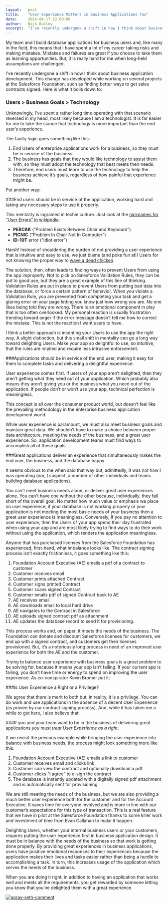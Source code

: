 ```yaml
---
layout:   post
title:    "User Experience Matters in Business Applications Too"
date:     2014-04-17 12:00:00
author:   Nick Bailey
excerpt:  "I’ve recently undergone a shift in how I think about business application development. This change has developed while working on several projects at the Salesforce Foundation, such as finding better ways to get sales contracts signed. Here is what it boils down to: Users > Business Goals > Technology."
---
```

My team and I build database applications for business users and, like many in the field, this means that I have spent a lot of my career taking risks and making mistakes. Mistakes and failures are great if you choose to take them as learning opportunities. But, it is really hard for me when long-held assumptions are challenged.

I’ve recently undergone a shift in how I think about business application development. This change has developed while working on several projects at the Salesforce Foundation, such as finding better ways to get sales contracts signed. Here is what it boils down to:

### Users > Business Goals > Technology

Unknowingly, I’ve spent a rather long time operating with that scenario reversed in my head, most likely because I am a technologist. It is far easier for me to take the stance that technology is more important than the end user’s experience.

The faulty logic goes something like this:

1. End Users of enterprise applications work for a business, so they must be in service of the business.
2. The business has goals that they would like technology to assist them with, so they must adopt the technology that best meets their needs.
3. Therefore, end users must learn to use the technology to help the business achieve it’s goals, regardless of how painful that experience might be.

Put another way:

###End users should be in service of the application, working hard and taking any necessary steps to use it properly.

This mentality is ingrained in techie culture. Just look at the [nicknames for “User Errors” in wikipedia](http://en.wikipedia.org/wiki/User_error):

* **PEBCAK** (“Problem Exists Between Chair and Keyboard”)
* **PICNIC** (“Problem In Chair Not In Computer”)
* **ID-10T** error (“Idiot error”)

Harsh! Instead of shouldering the burden of not providing a user experience that is intuitive and easy to use, we just blame (and poke fun at!) Users for not knowing the proper way to [wave a dead chicken](http://dictionary.reference.com/browse/wave+a+dead+chicken).

The solution, then, often leads to finding ways to prevent Users from using the app improperly. Not to pick on Salesforce Validation Rules, they can be put to good use, but they are a great example of this line of thinking. Validation Rules are put in place to prevent Users from putting bad data into the database, or force a certain pattern of behavior. When you violate a Validation Rule, you are prevented from completing your task and get a glaring error on your page letting you know just how wrong you are. No one likes being told they are wrong. There is an emotional component in play that is too often overlooked. My personal reaction is usually frustration trending toward anger if the error message doesn’t tell me how to correct the mistake. This is not the reaction I want users to have.

I think a better approach is incenting your Users to use the app the right way. A slight distinction, but this small shift in mentality can go a long way toward delighting Users. Make your app so delightful to use, so intuitive, that the rules are implied and require less intrusive enforcement.

###Applications should be in service of the end user, making it easy for them to complete tasks and delivering a delightful experience.

User experience comes first. If users of your app aren’t delighted, then they aren’t getting what they need out of your application. Which probably also means they aren’t giving you or the business what you need out of the application. If people don’t or won’t use your app, technical perfection is meaningless.

This concept is all over the consumer product world, but doesn’t feel like the prevailing methodology in the enterprise business application development world.

While user experience is paramount, we must also meet business goals and maintain great data. We shouldn’t have to make a choice between proper data architecture, meeting the needs of the business, and a great user experience. So, application development teams must find ways to accomplish all of these goals.

###Great applications deliver an experience that simultaneously makes the end user, the business, and the database happy.

It seems obvious to me when said that way but, admittedly, it was not how I was operating (nor, I suspect, a number of other individuals and teams building database applications).

You can’t meet business needs alone, or deliver great user experiences alone. You can’t have one without the other because, individually, they fall short of the overall goal. No matter how much value or emphasis we place on user experience, if your database is not working properly or your application is not meeting the most basic needs of your business then a great user experience is meaningless. Conversely, If you pay no attention to user experience, then the Users of your app spend their day frustrated when using your app and are most likely trying to find ways to do their work without using the application, which renders the application meaningless.

Anyone that has purchased licenses from the Salesforce Foundation has experienced, first-hand, what imbalance looks like. The contract signing process isn’t exactly frictionless, it goes something like this:

1. Foundation Account Executive (AE) emails a pdf of a contract to customer
2. Customer receives email
3. Customer prints attached Contract
4. Customer signs printed Contract
5. Customer scans signed Contract
6. Customer emails pdf of signed Contract back to AE
7. AE receives email
8. AE downloads email to local hard drive
9. AE navigates to the Contract in Salesforce
10. AE uploads signed contract pdf as attachment
11. AE updates the database record to send it for provisioning.

This process works and, on paper, it meets the needs of the business. The Foundation can donate and discount Salesforce licenses for customers, we end up with a signed contract, and customers get their licenses provisioned. But, it’s a notoriously long process in need of an improved user experience for both the AE and the customer.

Trying to balance user experience with business goals is a great problem to be solving for, because it means your app isn’t failing. If your current app is failing, you don’t have time or energy to spend on improving the user experience. As co-conspirator Kevin Bromer put it:

###Is User Experience a Right or a Privilege?

We agree that there is merit to both but, in reality, it is a privilege. You can do work and use applications in the absence of a decent User Experience (as proven by our contract signing process). And, while it has taken me a while to get here, I also believe that:

###If you and your team want to be in the business of delivering great applications *you must treat User Experience as a right*.

If we revisit the previous example while bringing the user experience into balance with business needs, the process might look something more like this.

1. Foundation Account Executive (AE) emails a link to customer
2. Customer receives email and clicks link
3. Customer can view the contract and optionally download a pdf
4. Customer clicks “I agree” to e-sign the contract
5. The database is instantly updated with a digitally signed pdf attachment and is automatically sent for provisioning

We are still meeting the needs of the business, but we are also providing a much better user experience both for the customer and for the Account Executive. It saves time for everyone involved and is more in line with our customer’s expectations for this type of transaction. This is a real feature that we have in pilot at the Salesforce Foundation thanks to some killer work and investment of time from Evan Callahan to make it happen.

Delighting Users, whether your internal business users or your customers, requires putting the user experience first in business application design. It must be in balance with the needs of the business so that work is getting done properly. By providing great experiences in business applications, users have positive emotional responses to their experiences because the application makes their lives and tasks easier rather than being a hurdle to accomplishing a task. In turn, this increases usage of the application which serves the needs of the business.

When you are doing it right, in addition to having an application that works well and meets all the requirements, you get rewarded by someone letting you know that you’ve delighted them with a great experience.

[![gorav-seth-comment](http://nickhbailey.files.wordpress.com/2014/04/user__gorav_seth___power_of_us_hub.png?w=590)](http://nickhbailey.files.wordpress.com/2014/04/user__gorav_seth___power_of_us_hub.png?w=590)